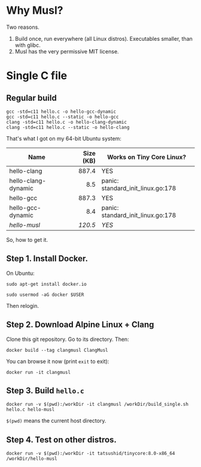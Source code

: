 # Why Musl?

Two reasons.

1. Build once, run everywhere (all Linux distros). Executables smaller, than with glibc.
2. Musl has the very permissive MIT license.

# Single C file

## Regular build

    gcc -std=c11 hello.c -o hello-gcc-dynamic
    gcc -std=c11 hello.c --static -o hello-gcc
    clang -std=c11 hello.c -o hello-clang-dynamic
    clang -std=c11 hello.c --static -o hello-clang

That's what I got on my 64-bit Ubuntu system:

| Name                    | Size (KB) | Works on Tiny Core Linux?         |
| ----------------------- | --------: | --------------------------------- |
| hello-clang             |     887.4 | YES                               |
| hello-clang-dynamic     |       8.5 | panic: standard_init_linux.go:178 |
| hello-gcc               |     887.3 | YES                               |
| hello-gcc-dynamic       |       8.4 | panic: standard_init_linux.go:178 |
| *hello-musl*            |   *120.5* | *YES*                             |

So, how to get it.

## Step 1. Install Docker.

On Ubuntu:

    sudo apt-get install docker.io

    sudo usermod -aG docker $USER
    
Then relogin.

## Step 2. Download Alpine Linux + Clang

Clone this git repository. Go to its directory. Then:

    docker build --tag clangmusl ClangMusl

You can browse it now (print `exit` to exit):

    docker run -it clangmusl

## Step 3. Build `hello.c`

    docker run -v $(pwd):/workDir -it clangmusl /workDir/build_single.sh hello.c hello-musl

`$(pwd)` means the current host directory.

## Step 4. Test on other distros.

    docker run -v $(pwd):/workDir -it tatsushid/tinycore:8.0-x86_64 /workDir/hello-musl
